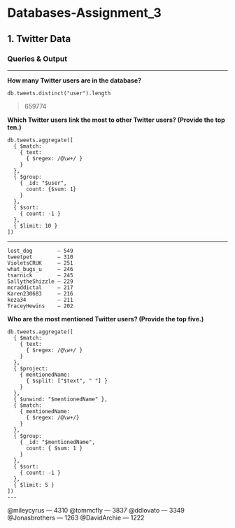 # Databases-Assignment_3

## 1. Twitter Data

### Queries & Output
---

**How many Twitter users are in the database?**

```
db.tweets.distinct("user").length
```

> 659774

**Which Twitter users link the most to other Twitter users? (Provide the top ten.)**

```
db.tweets.aggregate([
  { $match: 
    { text: 
      { $regex: /@\w+/ }
    }
  }, 
  { $group: 
    { _id: "$user", 
      count: {$sum: 1}
    }
  }, 
  { $sort: 
    { count: -1 }
  }, 
  { $limit: 10 }
])
```
---
```
lost_dog        — 549
tweetpet        — 310
VioletsCRUK     — 251
what_bugs_u     — 246
tsarnick        — 245
SallytheShizzle — 229
mcraddictal     — 217
Karen230683     — 216
keza34          — 211
TraceyHewins    — 202
```

**Who are the most mentioned Twitter users? (Provide the top five.)**

```
db.tweets.aggregate([
  { $match: 
    { text: 
      { $regex: /@\w+/ }
    }
  }, 
  { $project: 
    { mentionedName: 
      { $split: ["$text", " "] }
    }
  }, 
  { $unwind: "$mentionedName" }, 
  { $match: 
    { mentionedName: 
      { $regex: /@\w+/} 
    }
  }, 
  { $group: 
    { _id: "$mentionedName", 
      count: { $sum: 1 }
    }
  }, 
  { $sort: 
    { count: -1 }
  }, 
  { $limit: 5 }
])
---
```
@mileycyrus    — 4310
@tommcfly      — 3837
@ddlovato      — 3349
@Jonasbrothers — 1263
@DavidArchie   — 1222
